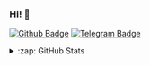 ### Hi! 👋

[![Github Badge](https://img.shields.io/badge/-Github-000?style=quare&labelColor=000&logo=Github&logoColor=white&link=https://github.com/Meinos10/Meinos10)](https://github.com/Meinos10/Meinos10)
[![Telegram Badge](https://img.shields.io/badge/-Telegram-blue?style=flat-quare&labelColor=dark_blue&logo=Telegram&logoColor=dark_blue&link=t.me/ReWoxi)](https://t.me/ReWoxi)

<details>
  <summary>:zap: GitHub Stats</summary>
  
<p align=center>
    <div align=center>
      <a href="https://t.me/ReWoxi">
        <img align="left" width=396 src="https://github-readme-stats.vercel.app/api?username=Meinos10&show_icons=true&theme=radical">
      </a>
      <a href="https://t.me/ReWoxi">
        <img align="right" width=396 src="https://github-readme-stats.vercel.app/api?username=Meinos10&count_private=true&show_icons=true&theme=highcontrast&include_all_commits=True&locale=en&icon_color=00c1b1&text_color=dddddd&title_color=00f3e3&hide_border=true"/>
      </a>
    </div>
    <br><br><br><br><br><br><br><br><br><br><br>
    <div align=center>
      <a href="https://t.me/ReWoxi">
        <img align="center" width=396 src="https://github-readme-stats.vercel.app/api/top-langs/?username=Meinos10&layout=compact&theme=radical">
      </a>
    </div>
    <br>
    
  </p>

## [<img src="https://media.giphy.com/media/VgCDAzcKvsR6OM0uWg/giphy.gif" width="50"></img>](https://github.com/Meinos10)
</details>
